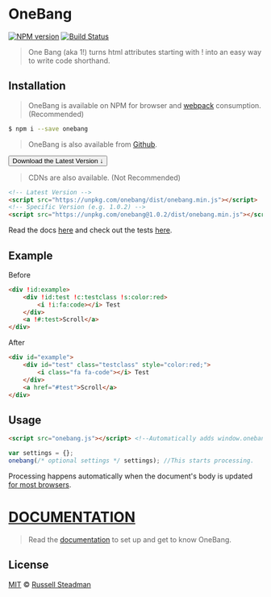 # OneBang 
[![NPM version](https://nodei.co/npm/onebang.png)](https://npmjs.org/package/onebang)
[![Build Status](https://travis-ci.org/teamtofu/onebang.svg?branch=master)](https://travis-ci.org/teamtofu/onebang)

> One Bang (aka 1!) turns html attributes starting with ! into an easy way to write code shorthand.

## Installation

> OneBang is available on NPM for browser and [webpack](https://webpack.js.org/) consumption. (Recommended)

```sh
$ npm i --save onebang
```

> OneBang is also available from [Github](https://github.com/teamtofu/onebang).

<a href="https://github.com/teamtofu/onebang/releases/latest" target="_blank">
    <button>Download the Latest Version &darr;</button>
</a>

> CDNs are also available. (Not Recommended)

```html
<!-- Latest Version -->
<script src="https://unpkg.com/onebang/dist/onebang.min.js"></script>
<!-- Specific Version (e.g. 1.0.2) -->
<script src="https://unpkg.com/onebang@1.0.2/dist/onebang.min.js"></script>
```

Read the docs [here](https://onebang.js.org/) and check out the tests [here](https://onebang.js.org/test/).

## Example

Before
```html
<div !id:example>
    <div !id:test !c:testclass !s:color:red>
        <i !i:fa:code></i> Test
    </div>
    <a !#:test>Scroll</a>
</div>
```

After
```html
<div id="example">
    <div id="test" class="testclass" style="color:red;">
        <i class="fa fa-code"></i> Test
    </div>
    <a href="#test">Scroll</a>
</div>
```

## Usage

```html
<script src="onebang.js"></script> <!--Automatically adds window.onebang-->
```

```js
var settings = {};
onebang(/* optional settings */ settings); //This starts processing.
```

Processing happens automatically when the document's body is updated [for most browsers](http://caniuse.com/#feat=mutationobserver).

# [DOCUMENTATION](https://onebang.js.org/)

> Read the [documentation](https://onebang.js.org/) to set up and get to know OneBang.

## License

[MIT](https://opensource.org/licenses/MIT) © [Russell Steadman](https://github.com/teamtofu/onebang)